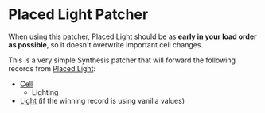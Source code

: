 # Placed Light Patcher

When using this patcher, Placed Light should be as **early in your load order as possible**, so it doesn't overwrite important cell changes.

This is a very simple Synthesis patcher that will forward the following records from [Placed Light](https://www.nexusmods.com/skyrimspecialedition/mods/135488): 
* [Cell](https://en.uesp.net/wiki/Skyrim_Mod:Mod_File_Format/CELL)
    * Lighting
* [Light](https://en.uesp.net/wiki/Skyrim_Mod:Mod_File_Format/LIGH) (if the winning record is using vanilla values)
